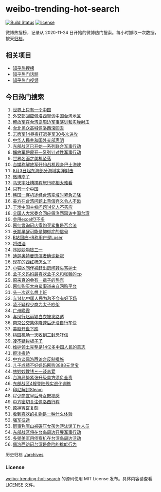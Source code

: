 # weibo-trending-hot-search

[![Build Status](https://github.com/justjavac/weibo-trending-hot-search/workflows/ci/badge.svg?branch=master)](https://github.com/justjavac/weibo-trending-hot-search/actions)
[![license](https://img.shields.io/github/license/justjavac/weibo-trending-hot-search)](https://github.com/justjavac/weibo-trending-hot-search/blob/master/LICENSE)

微博热搜榜，记录从 2020-11-24 日开始的微博热门搜索。每小时抓取一次数据，按天[归档](./archives)。

## 相关项目

- [知乎热搜榜](https://github.com/justjavac/zhihu-trending-top-search)
- [知乎热门话题](https://github.com/justjavac/zhihu-trending-hot-questions)
- [知乎热门视频](https://github.com/justjavac/zhihu-trending-hot-video)

## 今日热门搜索

<!-- BEGIN -->
<!-- 最后更新时间 Wed Aug 03 2022 02:07:17 GMT+0800 (China Standard Time) -->

1. [世界上只有一个中国](https://s.weibo.com//weibo?q=%23%E4%B8%96%E7%95%8C%E4%B8%8A%E5%8F%AA%E6%9C%89%E4%B8%80%E4%B8%AA%E4%B8%AD%E5%9B%BD%23&Refer=new_time)
1. [外交部回应佩洛西窜访中国台湾地区](https://s.weibo.com//weibo?q=%23%E5%A4%96%E4%BA%A4%E9%83%A8%E5%9B%9E%E5%BA%94%E4%BD%A9%E6%B4%9B%E8%A5%BF%E7%AA%9C%E8%AE%BF%E4%B8%AD%E5%9B%BD%E5%8F%B0%E6%B9%BE%E5%9C%B0%E5%8C%BA%23&Refer=top)
1. [解放军在台湾岛周边军事演训和实弹射击](https://s.weibo.com//weibo?q=%23%E8%A7%A3%E6%94%BE%E5%86%9B%E5%9C%A8%E5%8F%B0%E6%B9%BE%E5%B2%9B%E5%91%A8%E8%BE%B9%E5%86%9B%E4%BA%8B%E6%BC%94%E8%AE%AD%E5%92%8C%E5%AE%9E%E5%BC%B9%E5%B0%84%E5%87%BB%23&Refer=top)
1. [台北民众高喊佩洛西滚回去](https://s.weibo.com//weibo?q=%23%E5%8F%B0%E5%8C%97%E6%B0%91%E4%BC%97%E9%AB%98%E5%96%8A%E4%BD%A9%E6%B4%9B%E8%A5%BF%E6%BB%9A%E5%9B%9E%E5%8E%BB%23&Refer=top)
1. [志愿军14昼夜打退美军30多次进攻](https://s.weibo.com//weibo?q=%23%E5%BF%97%E6%84%BF%E5%86%9B14%E6%98%BC%E5%A4%9C%E6%89%93%E9%80%80%E7%BE%8E%E5%86%9B30%E5%A4%9A%E6%AC%A1%E8%BF%9B%E6%94%BB%23&Refer=top)
1. [中华人民共和国外交部声明](https://s.weibo.com//weibo?q=%E4%B8%AD%E5%8D%8E%E4%BA%BA%E6%B0%91%E5%85%B1%E5%92%8C%E5%9B%BD%E5%A4%96%E4%BA%A4%E9%83%A8%E5%A3%B0%E6%98%8E&Refer=top)
1. [东部战区已开始一系列联合军事行动](https://s.weibo.com//weibo?q=%23%E4%B8%9C%E9%83%A8%E6%88%98%E5%8C%BA%E5%B7%B2%E5%BC%80%E5%A7%8B%E4%B8%80%E7%B3%BB%E5%88%97%E8%81%94%E5%90%88%E5%86%9B%E4%BA%8B%E8%A1%8C%E5%8A%A8%23&Refer=top)
1. [解放军将展开一系列针对性军事行动](https://s.weibo.com//weibo?q=%23%E8%A7%A3%E6%94%BE%E5%86%9B%E5%B0%86%E5%B1%95%E5%BC%80%E4%B8%80%E7%B3%BB%E5%88%97%E9%92%88%E5%AF%B9%E6%80%A7%E5%86%9B%E4%BA%8B%E8%A1%8C%E5%8A%A8%23&Refer=top)
1. [世界名画之美机坠落](https://s.weibo.com//weibo?q=%23%E4%B8%96%E7%95%8C%E5%90%8D%E7%94%BB%E4%B9%8B%E7%BE%8E%E6%9C%BA%E5%9D%A0%E8%90%BD%23&Refer=top)
1. [台媒称解放军歼16战机现身巴士海峡](https://s.weibo.com//weibo?q=%23%E5%8F%B0%E5%AA%92%E7%A7%B0%E8%A7%A3%E6%94%BE%E5%86%9B%E6%AD%BC16%E6%88%98%E6%9C%BA%E7%8E%B0%E8%BA%AB%E5%B7%B4%E5%A3%AB%E6%B5%B7%E5%B3%A1%23&Refer=top)
1. [8月3日起东海部分海域实弹射击](https://s.weibo.com//weibo?q=%238%E6%9C%883%E6%97%A5%E8%B5%B7%E4%B8%9C%E6%B5%B7%E9%83%A8%E5%88%86%E6%B5%B7%E5%9F%9F%E5%AE%9E%E5%BC%B9%E5%B0%84%E5%87%BB%23&Refer=top)
1. [微博崩了](https://s.weibo.com//weibo?q=%23%E5%BE%AE%E5%8D%9A%E5%B4%A9%E4%BA%86%23&Refer=top)
1. [马天宇吐槽携程旅行吃相太难看](https://s.weibo.com//weibo?q=%23%E9%A9%AC%E5%A4%A9%E5%AE%87%E5%90%90%E6%A7%BD%E6%90%BA%E7%A8%8B%E6%97%85%E8%A1%8C%E5%90%83%E7%9B%B8%E5%A4%AA%E9%9A%BE%E7%9C%8B%23&Refer=top)
1. [只有一个中国](https://s.weibo.com//weibo?q=%23%E5%8F%AA%E6%9C%89%E4%B8%80%E4%B8%AA%E4%B8%AD%E5%9B%BD%23&Refer=top)
1. [韩国一客机途经台湾空域时紧急迫降](https://s.weibo.com//weibo?q=%23%E9%9F%A9%E5%9B%BD%E4%B8%80%E5%AE%A2%E6%9C%BA%E9%80%94%E7%BB%8F%E5%8F%B0%E6%B9%BE%E7%A9%BA%E5%9F%9F%E6%97%B6%E7%B4%A7%E6%80%A5%E8%BF%AB%E9%99%8D%23&Refer=top)
1. [美方在台湾问题上背信弃义令人不齿](https://s.weibo.com//weibo?q=%23%E7%BE%8E%E6%96%B9%E5%9C%A8%E5%8F%B0%E6%B9%BE%E9%97%AE%E9%A2%98%E4%B8%8A%E8%83%8C%E4%BF%A1%E5%BC%83%E4%B9%89%E4%BB%A4%E4%BA%BA%E4%B8%8D%E9%BD%BF%23&Refer=top)
1. [干涉中国主权问题14亿人不答应](https://s.weibo.com//weibo?q=%23%E5%B9%B2%E6%B6%89%E4%B8%AD%E5%9B%BD%E4%B8%BB%E6%9D%83%E9%97%AE%E9%A2%9814%E4%BA%BF%E4%BA%BA%E4%B8%8D%E7%AD%94%E5%BA%94%23&Refer=top)
1. [全国人大常委会回应佩洛西窜访中国台湾](https://s.weibo.com//weibo?q=%23%E5%85%A8%E5%9B%BD%E4%BA%BA%E5%A4%A7%E5%B8%B8%E5%A7%94%E4%BC%9A%E5%9B%9E%E5%BA%94%E4%BD%A9%E6%B4%9B%E8%A5%BF%E7%AA%9C%E8%AE%BF%E4%B8%AD%E5%9B%BD%E5%8F%B0%E6%B9%BE%23&Refer=top)
1. [会用excel但不多](https://s.weibo.com//weibo?q=%23%E4%BC%9A%E7%94%A8excel%E4%BD%86%E4%B8%8D%E5%A4%9A%23&Refer=top)
1. [网红曾询问店家购买鲨鱼是否合法](https://s.weibo.com//weibo?q=%23%E7%BD%91%E7%BA%A2%E6%9B%BE%E8%AF%A2%E9%97%AE%E5%BA%97%E5%AE%B6%E8%B4%AD%E4%B9%B0%E9%B2%A8%E9%B1%BC%E6%98%AF%E5%90%A6%E5%90%88%E6%B3%95%23&Refer=top)
1. [长期早醒可能是抑郁症的信号](https://s.weibo.com//weibo?q=%23%E9%95%BF%E6%9C%9F%E6%97%A9%E9%86%92%E5%8F%AF%E8%83%BD%E6%98%AF%E6%8A%91%E9%83%81%E7%97%87%E7%9A%84%E4%BF%A1%E5%8F%B7%23&Refer=top)
1. [B站回应HR称用户是Loser](https://s.weibo.com//weibo?q=%23B%E7%AB%99%E5%9B%9E%E5%BA%94HR%E7%A7%B0%E7%94%A8%E6%88%B7%E6%98%AFLoser%23&Refer=top)
1. [将进酒](https://s.weibo.com//weibo?q=%E5%B0%86%E8%BF%9B%E9%85%92&Refer=top)
1. [林妙妙吻钱三一](https://s.weibo.com//weibo?q=%23%E6%9E%97%E5%A6%99%E5%A6%99%E5%90%BB%E9%92%B1%E4%B8%89%E4%B8%80%23&Refer=top)
1. [迪迦奥特曼饰演者确诊新冠](https://s.weibo.com//weibo?q=%23%E8%BF%AA%E8%BF%A6%E5%A5%A5%E7%89%B9%E6%9B%BC%E9%A5%B0%E6%BC%94%E8%80%85%E7%A1%AE%E8%AF%8A%E6%96%B0%E5%86%A0%23&Refer=top)
1. [现在的西红柿怎么了](https://s.weibo.com//weibo?q=%23%E7%8E%B0%E5%9C%A8%E7%9A%84%E8%A5%BF%E7%BA%A2%E6%9F%BF%E6%80%8E%E4%B9%88%E4%BA%86%23&Refer=top)
1. [小猫凶同伴被赶出房间转头骂护士](https://s.weibo.com//weibo?q=%23%E5%B0%8F%E7%8C%AB%E5%87%B6%E5%90%8C%E4%BC%B4%E8%A2%AB%E8%B5%B6%E5%87%BA%E6%88%BF%E9%97%B4%E8%BD%AC%E5%A4%B4%E9%AA%82%E6%8A%A4%E5%A3%AB%23&Refer=top)
1. [孟子义妈妈最喜欢孟子义和张翰的cp](https://s.weibo.com//weibo?q=%23%E5%AD%9F%E5%AD%90%E4%B9%89%E5%A6%88%E5%A6%88%E6%9C%80%E5%96%9C%E6%AC%A2%E5%AD%9F%E5%AD%90%E4%B9%89%E5%92%8C%E5%BC%A0%E7%BF%B0%E7%9A%84cp%23&Refer=top)
1. [原来真的会有一辈子的热恋](https://s.weibo.com//weibo?q=%23%E5%8E%9F%E6%9D%A5%E7%9C%9F%E7%9A%84%E4%BC%9A%E6%9C%89%E4%B8%80%E8%BE%88%E5%AD%90%E7%9A%84%E7%83%AD%E6%81%8B%23&Refer=top)
1. [网红购买大白鲨渠道来自网购平台](https://s.weibo.com//weibo?q=%23%E7%BD%91%E7%BA%A2%E8%B4%AD%E4%B9%B0%E5%A4%A7%E7%99%BD%E9%B2%A8%E6%B8%A0%E9%81%93%E6%9D%A5%E8%87%AA%E7%BD%91%E8%B4%AD%E5%B9%B3%E5%8F%B0%23&Refer=top)
1. [头一次这么想上班](https://s.weibo.com//weibo?q=%23%E5%A4%B4%E4%B8%80%E6%AC%A1%E8%BF%99%E4%B9%88%E6%83%B3%E4%B8%8A%E7%8F%AD%23&Refer=top)
1. [与14亿中国人民为敌不会有好下场](https://s.weibo.com//weibo?q=%23%E4%B8%8E14%E4%BA%BF%E4%B8%AD%E5%9B%BD%E4%BA%BA%E6%B0%91%E4%B8%BA%E6%95%8C%E4%B8%8D%E4%BC%9A%E6%9C%89%E5%A5%BD%E4%B8%8B%E5%9C%BA%23&Refer=top)
1. [凌不疑程少商为太子吵架](https://s.weibo.com//weibo?q=%23%E5%87%8C%E4%B8%8D%E7%96%91%E7%A8%8B%E5%B0%91%E5%95%86%E4%B8%BA%E5%A4%AA%E5%AD%90%E5%90%B5%E6%9E%B6%23&Refer=top)
1. [广州晚霞](https://s.weibo.com//weibo?q=%23%E5%B9%BF%E5%B7%9E%E6%99%9A%E9%9C%9E%23&Refer=top)
1. [与凤行赵丽颖白衣披发路透](https://s.weibo.com//weibo?q=%23%E4%B8%8E%E5%87%A4%E8%A1%8C%E8%B5%B5%E4%B8%BD%E9%A2%96%E7%99%BD%E8%A1%A3%E6%8A%AB%E5%8F%91%E8%B7%AF%E9%80%8F%23&Refer=top)
1. [南京公交集体降速后还没自行车快](https://s.weibo.com//weibo?q=%23%E5%8D%97%E4%BA%AC%E5%85%AC%E4%BA%A4%E9%9B%86%E4%BD%93%E9%99%8D%E9%80%9F%E5%90%8E%E8%BF%98%E6%B2%A1%E8%87%AA%E8%A1%8C%E8%BD%A6%E5%BF%AB%23&Refer=top)
1. [美股开盘下跌](https://s.weibo.com//weibo?q=%23%E7%BE%8E%E8%82%A1%E5%BC%80%E7%9B%98%E4%B8%8B%E8%B7%8C%23&Refer=top)
1. [桃园机场一天收到三封恐吓信](https://s.weibo.com//weibo?q=%23%E6%A1%83%E5%9B%AD%E6%9C%BA%E5%9C%BA%E4%B8%80%E5%A4%A9%E6%94%B6%E5%88%B0%E4%B8%89%E5%B0%81%E6%81%90%E5%90%93%E4%BF%A1%23&Refer=top)
1. [凌不疑挨板子了](https://s.weibo.com//weibo?q=%23%E5%87%8C%E4%B8%8D%E7%96%91%E6%8C%A8%E6%9D%BF%E5%AD%90%E4%BA%86%23&Refer=top)
1. [维护领土完整是14亿多中国人民的意志](https://s.weibo.com//weibo?q=%23%E7%BB%B4%E6%8A%A4%E9%A2%86%E5%9C%9F%E5%AE%8C%E6%95%B4%E6%98%AF14%E4%BA%BF%E5%A4%9A%E4%B8%AD%E5%9B%BD%E4%BA%BA%E6%B0%91%E7%9A%84%E6%84%8F%E5%BF%97%23&Refer=top)
1. [颜淡撒娇](https://s.weibo.com//weibo?q=%23%E9%A2%9C%E6%B7%A1%E6%92%92%E5%A8%87%23&Refer=top)
1. [中方谈佩洛西访台反制措施](https://s.weibo.com//weibo?q=%23%E4%B8%AD%E6%96%B9%E8%B0%88%E4%BD%A9%E6%B4%9B%E8%A5%BF%E8%AE%BF%E5%8F%B0%E5%8F%8D%E5%88%B6%E6%8E%AA%E6%96%BD%23&Refer=top)
1. [儿子成绩不好妈妈网购3888元灵宝](https://s.weibo.com//weibo?q=%23%E5%84%BF%E5%AD%90%E6%88%90%E7%BB%A9%E4%B8%8D%E5%A5%BD%E5%A6%88%E5%A6%88%E7%BD%91%E8%B4%AD3888%E5%85%83%E7%81%B5%E5%AE%9D%23&Refer=top)
1. [林妙妙教钱三一谈恋爱](https://s.weibo.com//weibo?q=%23%E6%9E%97%E5%A6%99%E5%A6%99%E6%95%99%E9%92%B1%E4%B8%89%E4%B8%80%E8%B0%88%E6%81%8B%E7%88%B1%23&Refer=top)
1. [台海局势紧张升级美方须负全责](https://s.weibo.com//weibo?q=%23%E5%8F%B0%E6%B5%B7%E5%B1%80%E5%8A%BF%E7%B4%A7%E5%BC%A0%E5%8D%87%E7%BA%A7%E7%BE%8E%E6%96%B9%E9%A1%BB%E8%B4%9F%E5%85%A8%E8%B4%A3%23&Refer=top)
1. [东部战区4艘登陆舰实战化训练](https://s.weibo.com//weibo?q=%23%E4%B8%9C%E9%83%A8%E6%88%98%E5%8C%BA4%E8%89%98%E7%99%BB%E9%99%86%E8%88%B0%E5%AE%9E%E6%88%98%E5%8C%96%E8%AE%AD%E7%BB%83%23&Refer=top)
1. [印尼解封Steam](https://s.weibo.com//weibo?q=%23%E5%8D%B0%E5%B0%BC%E8%A7%A3%E5%B0%81Steam%23&Refer=top)
1. [程少商宣皇后母女既视感](https://s.weibo.com//weibo?q=%23%E7%A8%8B%E5%B0%91%E5%95%86%E5%AE%A3%E7%9A%87%E5%90%8E%E6%AF%8D%E5%A5%B3%E6%97%A2%E8%A7%86%E6%84%9F%23&Refer=top)
1. [中方密切关注佩洛西行程](https://s.weibo.com//weibo?q=%23%E4%B8%AD%E6%96%B9%E5%AF%86%E5%88%87%E5%85%B3%E6%B3%A8%E4%BD%A9%E6%B4%9B%E8%A5%BF%E8%A1%8C%E7%A8%8B%23&Refer=top)
1. [原神宵宫复刻](https://s.weibo.com//weibo?q=%23%E5%8E%9F%E7%A5%9E%E5%AE%B5%E5%AE%AB%E5%A4%8D%E5%88%BB%23&Refer=top)
1. [收到喜欢的礼物是一种什么体验](https://s.weibo.com//weibo?q=%23%E6%94%B6%E5%88%B0%E5%96%9C%E6%AC%A2%E7%9A%84%E7%A4%BC%E7%89%A9%E6%98%AF%E4%B8%80%E7%A7%8D%E4%BB%80%E4%B9%88%E4%BD%93%E9%AA%8C%23&Refer=top)
1. [强军征途](https://s.weibo.com//weibo?q=%23%E5%BC%BA%E5%86%9B%E5%BE%81%E9%80%94%23&Refer=new_time)
1. [同事称唐山被碾压女孩为游泳馆工作人员](https://s.weibo.com//weibo?q=%23%E5%90%8C%E4%BA%8B%E7%A7%B0%E5%94%90%E5%B1%B1%E8%A2%AB%E7%A2%BE%E5%8E%8B%E5%A5%B3%E5%AD%A9%E4%B8%BA%E6%B8%B8%E6%B3%B3%E9%A6%86%E5%B7%A5%E4%BD%9C%E4%BA%BA%E5%91%98%23&Refer=top)
1. [东部战区将在台岛周边开展军事行动](https://s.weibo.com//weibo?q=%23%E4%B8%9C%E9%83%A8%E6%88%98%E5%8C%BA%E5%B0%86%E5%9C%A8%E5%8F%B0%E5%B2%9B%E5%91%A8%E8%BE%B9%E5%BC%80%E5%B1%95%E5%86%9B%E4%BA%8B%E8%A1%8C%E5%8A%A8%23&Refer=top)
1. [多架美军用侦察机在台湾岛周边活动](https://s.weibo.com//weibo?q=%23%E5%A4%9A%E6%9E%B6%E7%BE%8E%E5%86%9B%E7%94%A8%E4%BE%A6%E5%AF%9F%E6%9C%BA%E5%9C%A8%E5%8F%B0%E6%B9%BE%E5%B2%9B%E5%91%A8%E8%BE%B9%E6%B4%BB%E5%8A%A8%23&Refer=top)
1. [佩洛西访问台湾是危险的挑衅行为](https://s.weibo.com//weibo?q=%23%E4%BD%A9%E6%B4%9B%E8%A5%BF%E8%AE%BF%E9%97%AE%E5%8F%B0%E6%B9%BE%E6%98%AF%E5%8D%B1%E9%99%A9%E7%9A%84%E6%8C%91%E8%A1%85%E8%A1%8C%E4%B8%BA%23&Refer=top)

<!-- END -->

历史归档 [./archives](./archives)

### License

[weibo-trending-hot-search](https://github.com/justjavac/weibo-trending-hot-search)
的源码使用 MIT License 发布。具体内容请查看 [LICENSE](./LICENSE) 文件。

